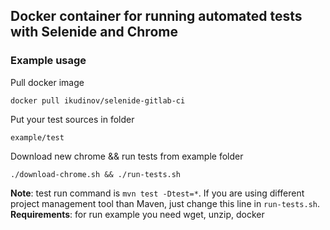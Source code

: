 ## Docker container for running automated tests with Selenide and Chrome

### Example usage

Pull docker image
```
docker pull ikudinov/selenide-gitlab-ci
```
Put your test sources in folder 
```
example/test
```
Download new chrome && run tests from example folder
```
./download-chrome.sh && ./run-tests.sh
```

**Note**: test run command is `mvn test -Dtest=*`. If you are using different project management tool than Maven, just change this line in `run-tests.sh`.
**Requirements**: for run example you need wget, unzip, docker
